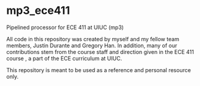 # mp3_ece411
Pipelined processor for ECE 411 at UIUC (mp3)

All code in this repository was created by myself and my fellow team members, Justin Durante and Gregory Han. In addition, many of our contributions stem from the course staff and direction given in the ECE 411 course , a part of the ECE curriculum at UIUC.

This repository is meant to be used as a reference and personal resource only. 
